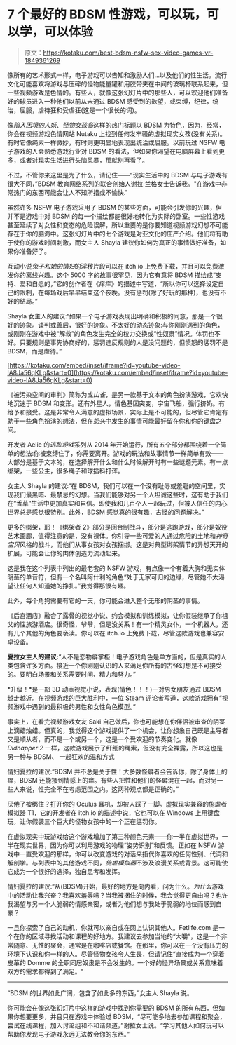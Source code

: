 # 7 个最好的 BDSM 性游戏，可以玩，可以学，可以体验

> 原文：<https://kotaku.com/best-bdsm-nsfw-sex-video-games-vr-1849361269>

像所有的艺术形式一样，电子游戏可以告知和激励人们…以及他们的性生活。流行文化可能喜欢将游戏与压碎的怪物能量罐和用胶带夹在中间的玻璃杯联系起来，但一些视频游戏是色情的。有些人，就像这张幻灯片中的那些人，可以欢迎他们准备好的球员进入一种他们以前从未通过 BDSM 感受到的欲望，或束缚，纪律，统治，屈服，虐待狂和受虐狂(这是一个很长的词)。

像*陷入困境的人妖*、*怪物女孩岛*这样的热门标题以 BDSM 为特色，因为，经常，你会在视频游戏色情网站 Nutaku 上找到任何发牢骚的虚拟现实女孩(没有关系)。有时它像绳索一样微妙，有时则更明显地表现出统治或屈服。以前玩过 NSFW 电子游戏的人会熟悉游戏行业对 BDSM 的看法，但如果你渴望在电脑屏幕上看到更多，或者对现实生活进行头脑风暴，那就别再看了。 

不过，不管你来这里是为了什么，请记住——“现实生活中的 BDSM 与电子游戏有很大不同，”BDSM 教育网络系列的联合创始人谢拉·兰格女士告诉我。"在游戏中非常热门的东西可能会让人不知所措或不愉快."

虽然许多 NSFW 电子游戏采用了 BDSM 的某些方面，可能会引发你的兴趣，但并不是游戏中对 BDSM 的每一个描绘都能很好地转化为实际的卧室。一些性游戏甚至延续了对女性和变态的危险误解，所以重要的是你要知道视频游戏幻想不可能存在于你的脑海中。这张幻灯片中的七个游戏是对亚文化的庄严介绍。他们将有助于使你的游戏时间刺激，而女主人 Shayla 建议你如何为真正的事情做好准备，如果你准备好了。

互动小说*兔子和她的情妇*的淫秽片段可以在 itch.io 上免费下载，并且可以免费激发你的离线兴趣。这个 5000 字的故事很罕见，因为它有意将 BDSM 描绘成“支持、爱和自愿的，”它的创作者在《痒痒》的描述中写道，“所以你可以选择设定自己的限制，在每场戏后早早结束这个夜晚。没有惩罚(除了好玩的那种)，也没有不好的结局。”

Shayla 女主人的建议:“如果一个电子游戏表现出明确和积极的同意，那是一个很好的迹象。谈判或善后，很好的迹象。不太好的动态迹象:与你刚刚遇到的角色，或刚刚在游戏中被“解救”的角色发生完全的权力交换或“性奴隶”情况。体罚也不好。只要规则是事先协商好的，惩罚违反规则的人是没问题的，但愤怒的惩罚不是 BDSM，而是虐待。”

 [https://kotaku.com/embed/inset/iframe?id=youtube-video-lA8Ja56qKLg&start=0](https://kotaku.com/embed/inset/iframe?id=youtube-video-lA8Ja56qKLg&start=0) 

《被污染空间的审判》简称为或*山雀*，是另一款基于文本的角色扮演游戏，它欢快地沉迷于 BDSM 和变形。还有外星人，情色基因突变，宇宙飞船，强行挤奶。有给予和接受。这是非常令人满意的虚拟场景，实际上是不可能的，但尽管它肯定有助于一些角色扮演的想法，但在*奶头*中发生的事情可能最好留在你和你的键盘之间。

开发者 Aelie 的*逃脱游戏*系列从 2014 年开始运行，所有五个部分都围绕着一个简单的想法:你被束缚住了，你需要离开。游戏的玩法和故事情节一样简单有效——大部分是基于文本的，在选择解开什么和什么时候解开时有一些谜题元素。有一点绑架，一些公主，很多绳子和球插科打诨。

女主人 Shayla 的建议:“在 BDSM，我们可以在一个没有耻辱或羞耻的空间里，实现我们最黑暗、最禁忌的幻想。当我们能够对另一个人坦诚这些时，这有助于我们在“香草”生活中更加真实和自信。即使我和几百个人一起玩过，但被人信任的内心世界总是感觉很特别。此外，BDSM 感觉真的很有趣，古怪的问题解决。”

更多的绑架，耶！《绑架者 2》部分是回合制战斗，部分是逃跑游戏，部分是奴役艺术画廊，值得注意的是，没有裸体。你引导一些可爱的人通过危险的土地和*神奇宝贝*风格的战斗，而他们从事女孩对女孩捆绑。这是对典型绑架情节的异想天开的扩展，可能会让你的肉体创造力流动起来。

这是我在这个列表中列出的最老套的 NSFW 游戏，有点像一个有着大胸和无实体阴茎的单音符，但有一个名叫阿什利的角色“处于无家可归的边缘，尽管她不太渴望让任何人知道她的挣扎。”我觉得那很有趣。

此外，每个角狗需要有它的一天，你可能会进入整个无形的阴茎的事情。

《后宫酒店》融合了露骨的视觉小说、约会模拟和训练模拟，让你假装继承了你祖父的性旅游酒店。很奇怪，爷爷，但是没关系！有一个精灵女仆，一个机器人，还有几个其他的角色要亵渎。你可以在 itch.io 上免费下载，尽管这款游戏也兼容安卓设备。

**夏拉女主人的建议:**“人不是恋物癖掌柜！电子游戏角色是单方面的，但是真实的人类包含许多方面。接近一个你刚刚认识的人来满足你所有的古怪幻想是不可接受的。要明白场景和关系需要时间、精力和努力。”

*升级！*是一部 3D 动画视觉小说，表现(情色！！！)一对男女朋友通过 BDSM 越走越近。在视频游戏的巨大胜利中，一位 Steam 评论者写道，这款游戏拥有“视频游戏中遇到的最积极的男性和女性角色模型。”

事实上，在看完视频游戏女友 Saki 自己做后，你也可能想在你伴侣被审查的阴茎上滴蜡烛蜡。但真的，我觉得这个游戏提供了一个机会，让你想象自己既是主导者又是顺从者，而不是一个或另一个，这是一个受欢迎的节奏变化。就像 *Didnapper 2* 一样，这款游戏展示了纤细的绳索，但没有完全裸露，所以这也是另一种与 BDSM、
一起狂欢的温和方式

情妇夏拉的建议:“BDSM 并不总是关于性！大多数怪癖者会告诉你，除了身体上的痒，BDSM 还能搔到情感上的痒。有些人把性和他们的怪癖混在一起，而对另一些人来说，性完全不在考虑范围之内。这两种观点都是正确的。”

厌倦了被绑住？打开你的 Oculus 耳机，却被人踩了一脚。虚拟现实兼容的施虐者模拟器 T1，它的开发者在 itch.io 的描述中说，它也可以在 Windows 上用键盘玩，让你假装三个巨大的怪物女孩中的一个正在惩罚你。

在虚拟现实中玩游戏给这个游戏增加了第三种颜色元素——你一半在虚拟世界，一半在现实世界，因为你可以利用游戏的物理“姿势识别”和反馈。正如在 NSFW 游戏中一直受欢迎的那样，你可以改变游戏的对话来指代你喜欢的任何性别、代词和解剖学。与列表中的其他游戏不同，*施虐模拟器*不涉及浪漫关系或背景。这可能使它成为一个很好的选择，独自思考和发挥。

情妇夏拉的建议:“从(BDSM)开始，最好的地方是向内看，问为什么。*为什么*游戏中的活动让我兴奋？我喜欢羞辱吗？当我被捆住的时候，我会觉得更自由吗？也许我渴望与另一个人脆弱的情感亲密，或者为他们想与我处于脆弱的地位而感到自豪？

一旦你探索了自己的动机，你就可以亲自或在网上认识其他人。Fetlife.com 是一个在你的区域寻找活动和课程的好地方。我建议去参加当地的“大嚼”，这是一个非常随意、无性的聚会，通常是在咖啡店或餐馆。在那里，你可以在一个没有压力的环境下认识和你一样的人。尽管怪物女孩令人生畏，但请记住“直接成为一个穿着皮革的 Domme 的全职同居奴隶是不会发生的。一个好的怪异场景或关系意味着双方的需求都得到了满足。"

* * *

“BDSM 的世界如此广阔，包含了如此多的东西，”女主人 Shayla 说。

你可能会在像这张幻灯片中这样的游戏中找到你需要的 BDSM 的所有东西，但如果你想要更多，并且只在游戏中体验过 BDSM，“尽可能多地去参加课程和聚会，尝试在线课程，加入讨论组和不和谐频道，”谢拉女士说。“学习其他人如何玩可以帮助你发现电子游戏永远无法教会你的东西。”